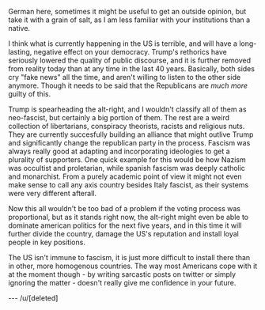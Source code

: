 German here, sometimes it might be useful to get an outside opinion, but take it with a grain of salt, as I am less familiar with your institutions than a native. 

I think what is currently happening in the US is terrible, and will have a long-lasting, negative effect on your democracy. Trump's rethorics have seriously lowered the quality of public discourse, and it is further removed from reality today than at any time in the last 40 years. Basically, both sides cry "fake news" all the time, and aren't willing to listen to the other side anymore. Though it needs to be said that the Republicans are *much more* guilty of this.

Trump is spearheading the alt-right, and I wouldn't classify all of them as neo-fascist, but certainly a big portion of them. The rest are a weird collection of libertarians, conspiracy theorists, racists and religious nuts. They are currently succesfully building an alliance that might outlive Trump and significantly change the republican party in the process. Fascism was always really good at adapting and incorporating ideologies to get a plurality of supporters. One quick example for this would be how Nazism was occultist and proletarian, while spanish fascism was deeply catholic and monarchist. From a purely academic point of view it might not even make sense to call any axis country besides Italy fascist, as their systems were very different afterall.

Now this all wouldn't be too bad of a problem if the voting process was proportional, but as it stands right now, the alt-right might even be able to dominate american politics for the next five years, and in this time it will further divide the country, damage the US's reputation and install loyal people in key positions.

The US isn't immune to fascism, it is just more difficult to install there than in other, more homogenous countries. The way most Americans cope with it at the moment though - by writing sarcastic posts on twitter or simply ignoring the matter - doesn't really give me confidence in your future.

--- /u/[deleted]
